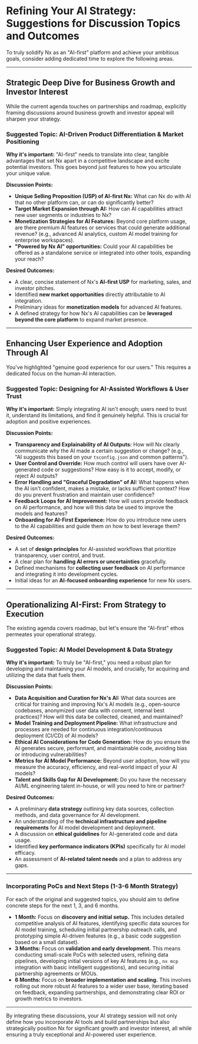 # Refining Your AI Strategy: Suggestions for Discussion Topics and Outcomes

To truly solidify Nx as an "AI-first" platform and achieve your ambitious goals, consider adding dedicated time to explore the following areas.

---

## Strategic Deep Dive for Business Growth and Investor Interest

While the current agenda touches on partnerships and roadmap, explicitly framing discussions around business growth and investor appeal will sharpen your strategy.

### Suggested Topic: AI-Driven Product Differentiation & Market Positioning

**Why it's important:** "AI-first" needs to translate into clear, tangible advantages that set Nx apart in a competitive landscape and excite potential investors. This goes beyond just features to how you articulate your unique value.

**Discussion Points:**
* **Unique Selling Proposition (USP) of AI-first Nx:** What can Nx do with AI that no other platform can, or can do significantly better?
* **Target Market Expansion through AI:** How can AI capabilities attract new user segments or industries to Nx?
* **Monetization Strategies for AI Features:** Beyond core platform usage, are there premium AI features or services that could generate additional revenue? (e.g., advanced AI analytics, custom AI model training for enterprise workspaces).
* **"Powered by Nx AI" opportunities:** Could your AI capabilities be offered as a standalone service or integrated into other tools, expanding your reach?

**Desired Outcomes:**
* A clear, concise statement of Nx's **AI-first USP** for marketing, sales, and investor pitches.
* Identified **new market opportunities** directly attributable to AI integration.
* Preliminary ideas for **monetization models** for advanced AI features.
* A defined strategy for how Nx's AI capabilities can be **leveraged beyond the core platform** to expand market presence.

---

## Enhancing User Experience and Adoption Through AI

You've highlighted "genuine good experience for our users." This requires a dedicated focus on the human-AI interaction.

### Suggested Topic: Designing for AI-Assisted Workflows & User Trust

**Why it's important:** Simply integrating AI isn't enough; users need to trust it, understand its limitations, and find it genuinely helpful. This is crucial for adoption and positive experiences.

**Discussion Points:**
* **Transparency and Explainability of AI Outputs:** How will Nx clearly communicate *why* the AI made a certain suggestion or change? (e.g., "AI suggests this based on your `tsconfig.json` and common patterns").
* **User Control and Override:** How much control will users have over AI-generated code or suggestions? How easy is it to accept, modify, or reject AI outputs?
* **Error Handling and "Graceful Degradation" of AI:** What happens when the AI isn't confident, makes a mistake, or lacks sufficient context? How do you prevent frustration and maintain user confidence?
* **Feedback Loops for AI Improvement:** How will users provide feedback on AI performance, and how will this data be used to improve the models and features?
* **Onboarding for AI-First Experience:** How do you introduce new users to the AI capabilities and guide them on how to best leverage them?

**Desired Outcomes:**
* A set of **design principles** for AI-assisted workflows that prioritize transparency, user control, and trust.
* A clear plan for **handling AI errors or uncertainties** gracefully.
* Defined mechanisms for **collecting user feedback** on AI performance and integrating it into development cycles.
* Initial ideas for an **AI-focused onboarding experience** for new Nx users.

---

## Operationalizing AI-First: From Strategy to Execution

The existing agenda covers roadmap, but let's ensure the "AI-first" ethos permeates your operational strategy.

### Suggested Topic: AI Model Development & Data Strategy

**Why it's important:** To truly be "AI-first," you need a robust plan for developing and maintaining your AI models, and crucially, for acquiring and utilizing the data that fuels them.

**Discussion Points:**
* **Data Acquisition and Curation for Nx's AI:** What data sources are critical for training and improving Nx's AI models (e.g., open-source codebases, anonymized user data with consent, internal best practices)? How will this data be collected, cleaned, and maintained?
* **Model Training and Deployment Pipeline:** What infrastructure and processes are needed for continuous integration/continuous deployment (CI/CD) of AI models?
* **Ethical AI Considerations for Code Generation:** How do you ensure the AI generates secure, performant, and maintainable code, avoiding bias or introducing vulnerabilities?
* **Metrics for AI Model Performance:** Beyond user adoption, how will you measure the accuracy, efficiency, and real-world impact of your AI models?
* **Talent and Skills Gap for AI Development:** Do you have the necessary AI/ML engineering talent in-house, or will you need to hire or partner?

**Desired Outcomes:**
* A preliminary **data strategy** outlining key data sources, collection methods, and data governance for AI development.
* An understanding of the **technical infrastructure and pipeline requirements** for AI model development and deployment.
* A discussion on **ethical guidelines** for AI-generated code and data usage.
* Identified **key performance indicators (KPIs)** specifically for AI model efficacy.
* An assessment of **AI-related talent needs** and a plan to address any gaps.

---

### Incorporating PoCs and Next Steps (1-3-6 Month Strategy)

For each of the original and suggested topics, you should aim to define concrete steps for the next 1, 3, and 6 months.

* **1 Month:** Focus on **discovery and initial setup.** This includes detailed competitive analysis of AI features, identifying specific data sources for AI model training, scheduling initial partnership outreach calls, and prototyping simple AI-driven features (e.g., a basic code suggestion based on a small dataset).
* **3 Months:** Focus on **validation and early development.** This means conducting small-scale PoCs with selected users, refining data pipelines, developing initial versions of key AI features (e.g., `nx mcp` integration with basic intelligent suggestions), and securing initial partnership agreements or MOUs.
* **6 Months:** Focus on **broader implementation and scaling.** This involves rolling out more robust AI features to a wider user base, iterating based on feedback, expanding partnerships, and demonstrating clear ROI or growth metrics to investors.

---

By integrating these discussions, your AI strategy session will not only define how you incorporate AI tools and build partnerships but also strategically position Nx for significant growth and investor interest, all while ensuring a truly exceptional and AI-powered user experience.